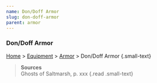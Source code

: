 ```yaml
---
name: Don/Doff Armor
slug: don-doff-armor
parent: armor
---
```

### Don/Doff Armor
[Home](dm-operations-center) > [Equipment](equipment) > [Armor](armor) > Don/Doff Armor {.small-text}

> **Sources** <br/>
> Ghosts of Saltmarsh, p. xxx
{.read .small-text}
